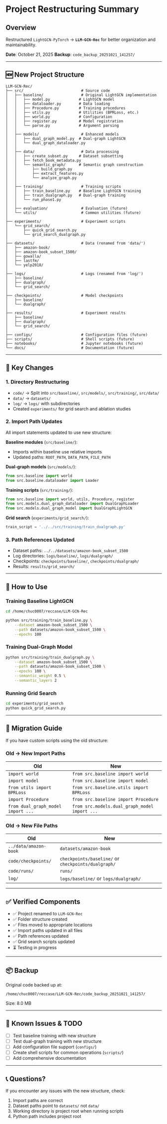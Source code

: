 # Project Restructuring Summary

## Overview
Restructured `LightGCN-PyTorch` → **`LLM-GCN-Rec`** for better organization and maintainability.

**Date**: October 21, 2025
**Backup**: `code_backup_20251021_141257/`

---

## 🆕 New Project Structure

```
LLM-GCN-Rec/
├── src/                          # Source code
│   ├── baseline/                 # Original LightGCN implementation
│   │   ├── model.py             # LightGCN model
│   │   ├── dataloader.py        # Data loading
│   │   ├── Procedure.py         # Training procedures
│   │   ├── utils.py             # Utilities (BPRLoss, etc.)
│   │   ├── world.py             # Configuration
│   │   ├── register.py          # Model registration
│   │   └── parse.py             # Argument parsing
│   │
│   ├── models/                   # Enhanced models
│   │   ├── dual_graph_model.py  # Dual-graph LightGCN
│   │   └── dual_graph_dataloader.py
│   │
│   ├── data/                     # Data processing
│   │   ├── create_subset.py     # Dataset subsetting
│   │   ├── fetch_book_metadata.py
│   │   └── semantic_graph/      # Semantic graph construction
│   │       ├── build_graph.py
│   │       ├── extract_features.py
│   │       └── analyze_graph.py
│   │
│   ├── training/                 # Training scripts
│   │   ├── train_baseline.py    # Baseline LightGCN training
│   │   ├── train_dualgraph.py   # Dual-graph training
│   │   └── run_phase1.py
│   │
│   ├── evaluation/               # Evaluation (future)
│   └── utils/                    # Common utilities (future)
│
├── experiments/                  # Experiment scripts
│   └── grid_search/
│       ├── quick_grid_search.py
│       └── grid_search_dualgraph.py
│
├── datasets/                     # Data (renamed from 'data/')
│   ├── amazon-book/
│   ├── amazon-book_subset_1500/
│   ├── gowalla/
│   ├── lastfm/
│   └── yelp2018/
│
├── logs/                         # Logs (renamed from 'log/')
│   ├── baseline/
│   ├── dualgraph/
│   └── grid_search/
│
├── checkpoints/                  # Model checkpoints
│   ├── baseline/
│   └── dualgraph/
│
├── results/                      # Experiment results
│   ├── baseline/
│   ├── dualgraph/
│   └── grid_search/
│
├── configs/                      # Configuration files (future)
├── scripts/                      # Shell scripts (future)
├── notebooks/                    # Jupyter notebooks (future)
└── docs/                         # Documentation (future)
```

---

## 📝 Key Changes

### 1. **Directory Restructuring**
- `code/` → Split into `src/baseline/`, `src/models/`, `src/training/`, `src/data/`
- `data/` → `datasets/`
- `log/` → `logs/` with subdirectories
- Created `experiments/` for grid search and ablation studies

### 2. **Import Path Updates**
All import statements updated to use new structure:

**Baseline modules** (`src/baseline/`):
- Imports within baseline use relative imports
- Updated paths: `ROOT_PATH`, `DATA_PATH`, `FILE_PATH`

**Dual-graph models** (`src/models/`):
```python
from src.baseline import world
from src.baseline.dataloader import Loader
```

**Training scripts** (`src/training/`):
```python
from src.baseline import world, utils, Procedure, register
from src.models.dual_graph_dataloader import DualGraphLoader
from src.models.dual_graph_model import DualGraphLightGCN
```

**Grid search** (`experiments/grid_search/`):
```python
train_script = '../../src/training/train_dualgraph.py'
```

### 3. **Path References Updated**
- Dataset paths: `../../datasets/amazon-book_subset_1500`
- Log directories: `logs/baseline/`, `logs/dualgraph/`
- Checkpoints: `checkpoints/baseline/`, `checkpoints/dualgraph/`
- Results: `results/grid_search/`

---

## 🚀 How to Use

### Training Baseline LightGCN
```bash
cd /home/chuc0007/reccase/LLM-GCN-Rec

python src/training/train_baseline.py \
    --dataset amazon-book_subset_1500 \
    --path datasets/amazon-book_subset_1500 \
    --epochs 100
```

### Training Dual-Graph Model
```bash
python src/training/train_dualgraph.py \
    --dataset amazon-book_subset_1500 \
    --path datasets/amazon-book_subset_1500 \
    --epochs 100 \
    --semantic_weight 0.5 \
    --semantic_layers 2
```

### Running Grid Search
```bash
cd experiments/grid_search
python quick_grid_search.py
```

---

## 🔄 Migration Guide

If you have custom scripts using the old structure:

### Old → New Import Paths

| Old | New |
|-----|-----|
| `import world` | `from src.baseline import world` |
| `import model` | `from src.baseline import model` |
| `from utils import BPRLoss` | `from src.baseline.utils import BPRLoss` |
| `import Procedure` | `from src.baseline import Procedure` |
| `from dual_graph_model import ...` | `from src.models.dual_graph_model import ...` |

### Old → New File Paths

| Old | New |
|-----|-----|
| `../data/amazon-book` | `datasets/amazon-book` |
| `code/checkpoints/` | `checkpoints/baseline/` or `checkpoints/dualgraph/` |
| `code/runs/` | `runs/` |
| `log/` | `logs/baseline/` or `logs/dualgraph/` |

---

## ✅ Verified Components

- ✅ Project renamed to `LLM-GCN-Rec`
- ✅ Folder structure created
- ✅ Files moved to appropriate locations
- ✅ Import paths updated in all files
- ✅ Path references updated
- ✅ Grid search scripts updated
- ⏳ Testing in progress

---

## 📦 Backup

Original code backed up at:
```
/home/chuc0007/reccase/LLM-GCN-Rec/code_backup_20251021_141257/
```
Size: 8.0 MB

---

## 🐛 Known Issues & TODO

- [ ] Test baseline training with new structure
- [ ] Test dual-graph training with new structure
- [ ] Add configuration file support (`configs/`)
- [ ] Create shell scripts for common operations (`scripts/`)
- [ ] Add comprehensive documentation

---

## 📞 Questions?

If you encounter any issues with the new structure, check:
1. Import paths are correct
2. Dataset paths point to `datasets/` not `data/`
3. Working directory is project root when running scripts
4. Python path includes project root
